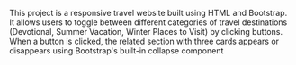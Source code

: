 This project is a responsive travel website built using HTML and Bootstrap. It allows users to toggle between different categories of travel destinations (Devotional, Summer Vacation, Winter Places to Visit) by clicking buttons. When a button is clicked, the related section with three cards appears or disappears using Bootstrap's built-in collapse component
